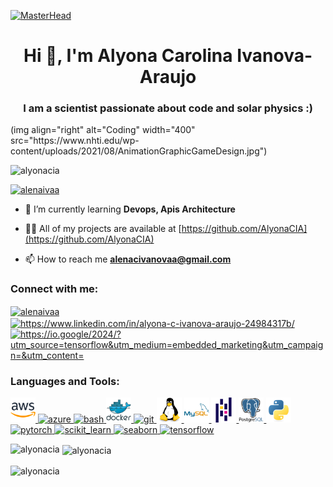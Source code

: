[![MasterHead](https://i.pinimg.com/originals/94/c8/e1/94c8e1dcdc496cf2c33a06ff50b38c07.jpg)](https://rishavchanda.io)
<h1 align="center">Hi 👋, I'm Alyona Carolina Ivanova-Araujo</h1>
<h3 align="center">I am a scientist passionate about code and solar physics :)</h3>
(img align="right" alt="Coding" width="400" src="https://www.nhti.edu/wp-content/uploads/2021/08/AnimationGraphicGameDesign.jpg")

<p align="left"> <img src="https://komarev.com/ghpvc/?username=alyonacia&label=Profile%20views&color=0e75b6&style=flat" alt="alyonacia" /> </p>

<p align="left"> <a href="https://twitter.com/alenaivaa" target="blank"><img src="https://img.shields.io/twitter/follow/alenaivaa?logo=twitter&style=for-the-badge" alt="alenaivaa" /></a> </p>

- 🌱 I’m currently learning **Devops, Apis Architecture**

- 👨‍💻 All of my projects are available at [https://github.com/AlyonaCIA](https://github.com/AlyonaCIA)

- 📫 How to reach me **alenacivanovaa@gmail.com**

<h3 align="left">Connect with me:</h3>
<p align="left">
<a href="https://twitter.com/alenaivaa" target="blank"><img align="center" src="https://raw.githubusercontent.com/rahuldkjain/github-profile-readme-generator/master/src/images/icons/Social/twitter.svg" alt="alenaivaa" height="30" width="40" /></a>
<a href="https://linkedin.com/in/https://www.linkedin.com/in/alyona-c-ivanova-araujo-24984317b/" target="blank"><img align="center" src="https://raw.githubusercontent.com/rahuldkjain/github-profile-readme-generator/master/src/images/icons/Social/linked-in-alt.svg" alt="https://www.linkedin.com/in/alyona-c-ivanova-araujo-24984317b/" height="30" width="40" /></a>
<a href="https://stackoverflow.com/users/https://io.google/2024/?utm_source=tensorflow&utm_medium=embedded_marketing&utm_campaign=&utm_content=" target="blank"><img align="center" src="https://raw.githubusercontent.com/rahuldkjain/github-profile-readme-generator/master/src/images/icons/Social/stack-overflow.svg" alt="https://io.google/2024/?utm_source=tensorflow&utm_medium=embedded_marketing&utm_campaign=&utm_content=" height="30" width="40" /></a>
</p>

<h3 align="left">Languages and Tools:</h3>
<p align="left"> <a href="https://aws.amazon.com" target="_blank" rel="noreferrer"> <img src="https://raw.githubusercontent.com/devicons/devicon/master/icons/amazonwebservices/amazonwebservices-original-wordmark.svg" alt="aws" width="40" height="40"/> </a> <a href="https://azure.microsoft.com/en-in/" target="_blank" rel="noreferrer"> <img src="https://www.vectorlogo.zone/logos/microsoft_azure/microsoft_azure-icon.svg" alt="azure" width="40" height="40"/> </a> <a href="https://www.gnu.org/software/bash/" target="_blank" rel="noreferrer"> <img src="https://www.vectorlogo.zone/logos/gnu_bash/gnu_bash-icon.svg" alt="bash" width="40" height="40"/> </a> <a href="https://www.docker.com/" target="_blank" rel="noreferrer"> <img src="https://raw.githubusercontent.com/devicons/devicon/master/icons/docker/docker-original-wordmark.svg" alt="docker" width="40" height="40"/> </a> <a href="https://git-scm.com/" target="_blank" rel="noreferrer"> <img src="https://www.vectorlogo.zone/logos/git-scm/git-scm-icon.svg" alt="git" width="40" height="40"/> </a> <a href="https://www.linux.org/" target="_blank" rel="noreferrer"> <img src="https://raw.githubusercontent.com/devicons/devicon/master/icons/linux/linux-original.svg" alt="linux" width="40" height="40"/> </a> <a href="https://www.mysql.com/" target="_blank" rel="noreferrer"> <img src="https://raw.githubusercontent.com/devicons/devicon/master/icons/mysql/mysql-original-wordmark.svg" alt="mysql" width="40" height="40"/> </a> <a href="https://pandas.pydata.org/" target="_blank" rel="noreferrer"> <img src="https://raw.githubusercontent.com/devicons/devicon/2ae2a900d2f041da66e950e4d48052658d850630/icons/pandas/pandas-original.svg" alt="pandas" width="40" height="40"/> </a> <a href="https://www.postgresql.org" target="_blank" rel="noreferrer"> <img src="https://raw.githubusercontent.com/devicons/devicon/master/icons/postgresql/postgresql-original-wordmark.svg" alt="postgresql" width="40" height="40"/> </a> <a href="https://www.python.org" target="_blank" rel="noreferrer"> <img src="https://raw.githubusercontent.com/devicons/devicon/master/icons/python/python-original.svg" alt="python" width="40" height="40"/> </a> <a href="https://pytorch.org/" target="_blank" rel="noreferrer"> <img src="https://www.vectorlogo.zone/logos/pytorch/pytorch-icon.svg" alt="pytorch" width="40" height="40"/> </a> <a href="https://scikit-learn.org/" target="_blank" rel="noreferrer"> <img src="https://upload.wikimedia.org/wikipedia/commons/0/05/Scikit_learn_logo_small.svg" alt="scikit_learn" width="40" height="40"/> </a> <a href="https://seaborn.pydata.org/" target="_blank" rel="noreferrer"> <img src="https://seaborn.pydata.org/_images/logo-mark-lightbg.svg" alt="seaborn" width="40" height="40"/> </a> <a href="https://www.tensorflow.org" target="_blank" rel="noreferrer"> <img src="https://www.vectorlogo.zone/logos/tensorflow/tensorflow-icon.svg" alt="tensorflow" width="40" height="40"/> </a> </p>

<p><img align="left" src="https://github-readme-stats.vercel.app/api/top-langs?username=alyonacia&show_icons=true&locale=en&layout=compact" alt="alyonacia" /></p>

<p>&nbsp;<img align="center" src="https://github-readme-stats.vercel.app/api?username=alyonacia&show_icons=true&locale=en" alt="alyonacia" /></p>

<p><img align="center" src="https://github-readme-streak-stats.herokuapp.com/?user=alyonacia&" alt="alyonacia" /></p>

